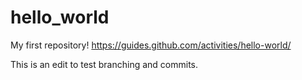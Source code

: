 # hello_world
My first repository! https://guides.github.com/activities/hello-world/

This is an edit to test branching and commits.
